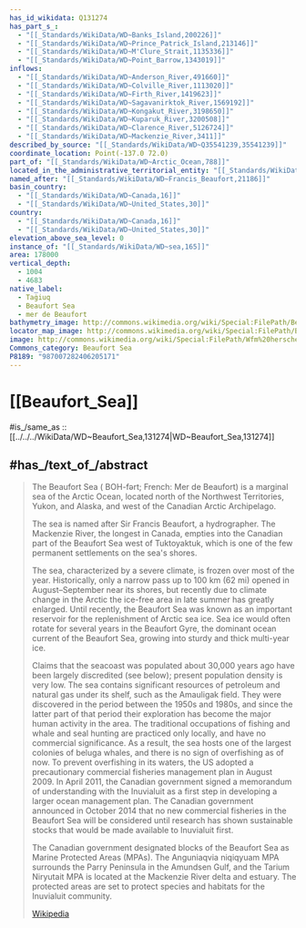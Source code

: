 ```yaml
---
has_id_wikidata: Q131274
has_part_s_:
  - "[[_Standards/WikiData/WD~Banks_Island,200226]]"
  - "[[_Standards/WikiData/WD~Prince_Patrick_Island,213146]]"
  - "[[_Standards/WikiData/WD~M'Clure_Strait,1135336]]"
  - "[[_Standards/WikiData/WD~Point_Barrow,1343019]]"
inflows:
  - "[[_Standards/WikiData/WD~Anderson_River,491660]]"
  - "[[_Standards/WikiData/WD~Colville_River,1113020]]"
  - "[[_Standards/WikiData/WD~Firth_River,1419623]]"
  - "[[_Standards/WikiData/WD~Sagavanirktok_River,1569192]]"
  - "[[_Standards/WikiData/WD~Kongakut_River,3198650]]"
  - "[[_Standards/WikiData/WD~Kuparuk_River,3200508]]"
  - "[[_Standards/WikiData/WD~Clarence_River,5126724]]"
  - "[[_Standards/WikiData/WD~Mackenzie_River,3411]]"
described_by_source: "[[_Standards/WikiData/WD~Q35541239,35541239]]"
coordinate_location: Point(-137.0 72.0)
part_of: "[[_Standards/WikiData/WD~Arctic_Ocean,788]]"
located_in_the_administrative_territorial_entity: "[[_Standards/WikiData/WD~Alaska,797]]"
named_after: "[[_Standards/WikiData/WD~Francis_Beaufort,21186]]"
basin_country:
  - "[[_Standards/WikiData/WD~Canada,16]]"
  - "[[_Standards/WikiData/WD~United_States,30]]"
country:
  - "[[_Standards/WikiData/WD~Canada,16]]"
  - "[[_Standards/WikiData/WD~United_States,30]]"
elevation_above_sea_level: 0
instance_of: "[[_Standards/WikiData/WD~sea,165]]"
area: 178000
vertical_depth:
  - 1004
  - 4683
native_label:
  - Taġiuq
  - Beaufort Sea
  - mer de Beaufort
bathymetry_image: http://commons.wikimedia.org/wiki/Special:FilePath/BeaufortSeaBathymetry.jpg
locator_map_image: http://commons.wikimedia.org/wiki/Special:FilePath/Beaufortzee.PNG
image: http://commons.wikimedia.org/wiki/Special:FilePath/Wfm%20herschell%20island%20location.jpg
Commons_category: Beaufort Sea
P8189: "987007282406205171"
---
```


# [[Beaufort_Sea]] 

#is_/same_as :: [[../../../WikiData/WD~Beaufort_Sea,131274|WD~Beaufort_Sea,131274]] 

## #has_/text_of_/abstract 

> The Beaufort Sea ( BOH-fərt; French: Mer de Beaufort) is a marginal sea of the Arctic Ocean, 
> located north of the Northwest Territories, Yukon, and Alaska, 
> and west of the Canadian Arctic Archipelago. 
> 
> The sea is named after Sir Francis Beaufort, a hydrographer. 
> The Mackenzie River, the longest in Canada, 
> empties into the Canadian part of the Beaufort Sea west of Tuktoyaktuk, 
> which is one of the few permanent settlements on the sea's shores.
>
> The sea, characterized by a severe climate, is frozen over most of the year. Historically, only a narrow pass up to 100 km (62 mi) opened in August–September near its shores, but recently due to climate change in the Arctic the ice-free area in late summer has greatly enlarged. Until recently, the Beaufort Sea was known as an important reservoir for the replenishment of Arctic sea ice. Sea ice would often rotate for several years in the Beaufort Gyre, the dominant ocean current of the Beaufort Sea, growing into sturdy and thick multi-year ice.
>
> Claims that the seacoast was populated about 30,000 years ago have been largely discredited (see below); present population density is very low. The sea contains significant resources of petroleum and natural gas under its shelf, such as the Amauligak field. They were discovered in the period between the 1950s and 1980s, and since the latter part of that period their exploration has become the major human activity in the area. The traditional occupations of fishing and whale and seal hunting are practiced only locally, and have no commercial significance. As a result, the sea hosts one of the largest colonies of beluga whales, and there is no sign of overfishing as of now. To prevent overfishing in its waters, the US adopted a precautionary commercial fisheries management plan in August 2009. In April 2011, the Canadian government signed a memorandum of understanding with the Inuvialuit as a first step in developing a larger ocean management plan. The Canadian government announced in October 2014 that no new commercial fisheries in the Beaufort Sea will be considered until research has shown sustainable stocks that would be made available to Inuvialuit first.
>
> The Canadian government designated blocks of the Beaufort Sea as Marine Protected Areas (MPAs). The Anguniaqvia niqiqyuam MPA surrounds the Parry Peninsula in the Amundsen Gulf, and the Tarium Niryutait MPA is located at the Mackenzie River delta and estuary. The protected areas are set to protect species and habitats for the Inuvialuit community.
>
> [Wikipedia](https://en.wikipedia.org/wiki/Beaufort%20Sea) 

